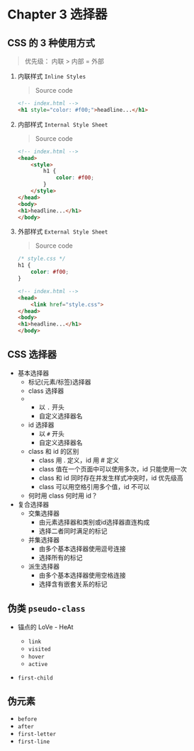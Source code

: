 # Chapter 3 选择器

## CSS 的 3 种使用方式

> 优先级： 内联 > 内部 = 外部

1. 内联样式 `Inline Styles`

    > Source code
    
    ```html
    <!-- index.html -->
    <h1 style="color: #f00;">headline...</h1>
    ```

2. 内部样式 `Internal Style Sheet`

    > Source code
    
    ```html
    <!-- index.html -->
    <head>
        <style>
            h1 {
                color: #f00;
            }
        </style>
    </head>
    <body>
    <h1>headline...</h1>
    </body>
    ```

3. 外部样式 `External Style Sheet`

    > Source code
    
    ```css
    /* style.css */
    h1 {
        color: #f00;
    }
    ```
    
    ```html
    <!-- index.html -->
    <head>
        <link href="style.css">
    </head>
    <body>
    <h1>headline...</h1>
    </body>
    ``` 

## CSS 选择器

- 基本选择器
    - 标记(元素/标签)选择器
    - class 选择器
    - - 以 `.` 开头
      - 自定义选择器名
    - id 选择器
      - 以 `#` 开头
      - 自定义选择器名
    - class 和 id 的区别
      - class 用 . 定义，id 用 # 定义
      - class 值在一个页面中可以使用多次，id 只能使用一次
      - class 和 id 同时存在并发生样式冲突时，id 优先级高
      - class 可以用空格引用多个值，id 不可以
    - 何时用 class 何时用 id？
- 复合选择器
    - 交集选择器
      - 由元素选择器和类别或id选择器直连构成
      - 选择二者同时满足的标记
    - 并集选择器
      - 由多个基本选择器使用逗号连接
      - 选择所有的标记
    - 派生选择器
      - 由多个基本选择器使用空格连接
      - 选择含有嵌套关系的标记
    
## 伪类 `pseudo-class`

- 锚点的 LoVe - HeAt
    
  - `link`
  - `visited`
  - `hover`
  - `active`
- `first-child` 
 

    
## 伪元素
  - `before`
  - `after`
  - `first-letter`
  - `first-line`


